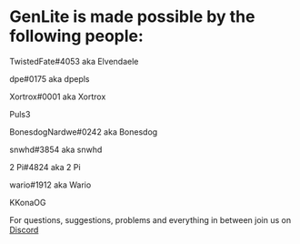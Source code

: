 # GenLite is made possible by the following people:

TwistedFate#4053 aka Elvendaele

dpe#0175 aka dpepls

Xortrox#0001 aka Xortrox

Puls3

BonesdogNardwe#0242 aka Bonesdog

snwhd#3854 aka snwhd

2 Pi#4824 aka 2 Pi

wario#1912 aka Wario

KKonaOG



For questions, suggestions, problems and everything in between join us on [Discord](https://discord.gg/Jn7s7pArdg)
